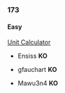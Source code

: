 ### 173

#### Easy

[Unit Calculator](http://www.reddit.com/r/dailyprogrammer/comments/2bxntq/7282014_challenge_173_easy_unit_calculator/)

* Ensiss **KO**

* gfauchart **KO**

* Mawu3n4 **KO**
